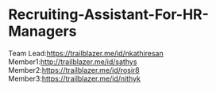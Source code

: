 # Recruiting-Assistant-For-HR-Managers
Team Lead:https://trailblazer.me/id/nkathiresan
Member1:http://trailblazer.me/id/sathys
Member2:https://trailblazer.me/id/rosir8
Member3:https://trailblazer.me/id/nithyk
